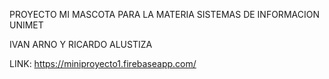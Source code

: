 PROYECTO MI MASCOTA PARA LA MATERIA SISTEMAS DE INFORMACION
UNIMET

IVAN ARNO Y RICARDO ALUSTIZA

LINK: https://miniproyecto1.firebaseapp.com/